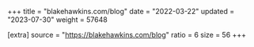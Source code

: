 +++
title = "blakehawkins.com/blog"
date = "2022-03-22"
updated = "2023-07-30"
weight = 57648

[extra]
source = "https://blakehawkins.com/blog"
ratio = 6
size = 56
+++
